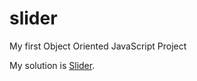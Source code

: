 # slider
My first Object Oriented JavaScript Project

My solution is [Slider](https://2020liliya.github.io/slider/).